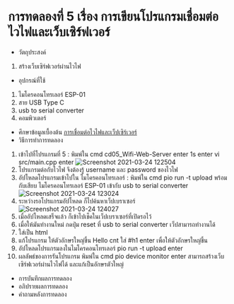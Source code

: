 # การทดลองที่ 5 เรื่อง การเขียนโปรแกรมเชื่อมต่อไวไฟและเว็บเซิร์ฟเวอร์
* วัตถุประสงค์
 1. สร้างเว็บเซิร์ฟเวอร์ผ่านไวไฟ
* อุปกรณ์ที่ใช้
 1. ไมโครคอนโทรเลอร์ ESP-01
 2. สาย USB Type C
 3. usb to serial converter
 4. คอมพิวเตอร์ 
* ศึกษาข้อมูลเบื้องต้น 
 [การเชื่อมต่อไวไฟและเว็ปเซิร์เวอร์](https://lovecodingblogger.blogspot.com/2018/01/web-server-sensor-2-nodemcu-web-server.html)
* วิธีการทำการทดลอง
 1. เข้าไปที่โปรแกรมที่ 5 : พิมพ์ใน cmd cd05_Wifi-Web-Server enter 1s enter vi src/main.cpp enter ![Screenshot 2021-03-24 122504](https://user-images.githubusercontent.com/80879651/112260155-0618af80-8c9c-11eb-89f4-a1a4a1fb03f8.png)
 2. โปรแกรมต่อกับไวไฟ จึงต้องรู้ username และ password ของไวไฟ
 3. อัปโหลดโปรแกรมเข้าไปใน ไมโครคอนโทรเลอร์ : พิมพ์ใน cmd pio run -t upload พร้อมกับเสียบ ไมโครคอนโทรเลอร์ ESP-01 เข้ากับ usb to serial converter ![Screenshot 2021-03-24 123024](https://user-images.githubusercontent.com/80879651/112260561-ba1a3a80-8c9c-11eb-8d6d-4ee65abed5fb.png)
 4. ระหว่างรอโปรแกรมอัปโหลด ก็ไปค้นหาเว็ปเบราเซอร์ ![Screenshot 2021-03-24 124027](https://user-images.githubusercontent.com/80879651/112261276-2184ba00-8c9e-11eb-81e0-c72be828722b.png)
 5. เมื่ออัปโหลดเสร็จแล้ว ก็เข้าไปเช็คในเว็ปเบราเซอร์ที่เปิดรอไว้
 6. เมื่อให้มันทำงานใหม่ กดปุ่ม reset ที่ usb to serial converter เว็ปสามารถทำงานได้
 7. ใส่เป็น html
 8. แก้โปรแกรม ให้ตัวอักษรใหญ่ขึ้น Hello cnt ใส่ #h1 enter เพื่อให้ตัวอักษรใหญ่ขึ้น 
 9. อัปโหลดโปรแกรมลงในไมโครคอนโทรเลอร์ pio run -t upload enter
 10. ผลลัพธ์ของการรันโปรแกรม พิมพ์ใน cmd pio device monitor enter สามารถสร้างเว็บเซิร์ฟเวอร์ผ่านไวไฟได้ และแก้เป็นอักษรตัวใหญ่
* การบันทึกผลการทดลอง
* อภิปรายผลการทดลอง
* คำถามหลังการทดลอง

